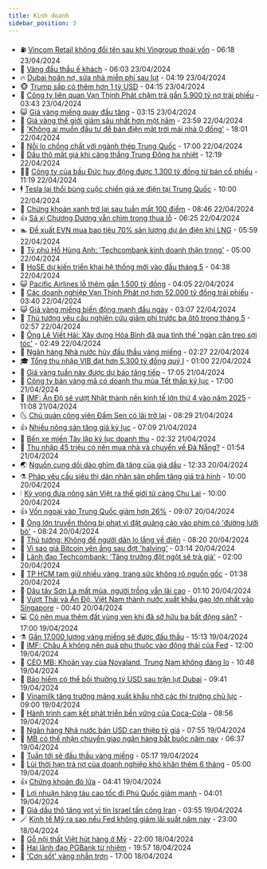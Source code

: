 ```yaml
---
title: Kinh doanh
sidebar_position: 3
---
```


<!-- vnexpress-kinh-doanh:START -->
- ⛽️ [Vincom Retail không đổi tên sau khi Vingroup thoái vốn](https://vnexpress.net/vincom-retail-khong-doi-ten-sau-khi-vingroup-thoai-von-4737667.html) - 06:18 23/04/2024
- 🐲 [Vàng đấu thầu ế khách](https://vnexpress.net/dau-thau-vang-mieng-e-khach-4737659.html) - 06:03 23/04/2024
- 🔥 [Dubai hoãn nợ, sửa nhà miễn phí sau lụt](https://vnexpress.net/dubai-hoan-no-sua-nha-mien-phi-sau-lut-4737623.html) - 04:19 23/04/2024
- 🐵 [Trump sắp có thêm hơn 1 tỷ USD](https://vnexpress.net/trump-sap-co-them-hon-1-ty-usd-4737581.html) - 04:15 23/04/2024
- 🦅 [Công ty liên quan Vạn Thịnh Phát chậm trả gần 5.900 tỷ nợ trái phiếu](https://vnexpress.net/cong-ty-lien-quan-van-thinh-phat-cham-tra-gan-5-900-ty-no-trai-phieu-4737593.html) - 03:43 23/04/2024
- 😺 [Giá vàng miếng quay đầu tăng](https://vnexpress.net/gia-vang-mieng-quay-dau-tang-4737580.html) - 03:15 23/04/2024
- 🤩 [Giá vàng thế giới giảm sâu nhất hơn một năm](https://vnexpress.net/gia-vang-the-gioi-giam-sau-nhat-hon-mot-nam-4737451.html) - 23:59 22/04/2024
- 🌮 [&#39;Không ai muốn đầu tư để bán điện mặt trời mái nhà 0 đồng&#39;](https://vnexpress.net/dien-mat-troi-mai-nha-tu-dung-kho-hap-dan-neu-ban-0-dong-4737389.html) - 18:01 22/04/2024
- 🧰 [Nỗi lo chồng chất với ngành thép Trung Quốc](https://vnexpress.net/noi-lo-chong-chat-voi-nganh-thep-trung-quoc-4737083.html) - 17:00 22/04/2024
- 🤔 [Dầu thô mất giá khi căng thẳng Trung Đông hạ nhiệt](https://vnexpress.net/dau-tho-mat-gia-khi-cang-thang-trung-dong-ha-nhiet-4737328.html) - 12:19 22/04/2024
- 🧑‍💻 [Công ty của bầu Đức huy động được 1.300 tỷ đồng từ bán cổ phiếu](https://vnexpress.net/cong-ty-cua-bau-duc-huy-dong-duoc-1-300-ty-dong-tu-ban-co-phieu-4737368.html) - 11:19 22/04/2024
- 🕴 [Tesla lại thổi bùng cuộc chiến giá xe điện tại Trung Quốc](https://vnexpress.net/tesla-lai-thoi-bung-cuoc-chien-gia-xe-dien-tai-trung-quoc-4737192.html) - 10:00 22/04/2024
- 🦩 [Chứng khoán xanh trở lại sau tuần mất 100 điểm](https://vnexpress.net/chung-khoan-xanh-tro-lai-sau-tuan-mat-100-diem-4737288.html) - 08:46 22/04/2024
- 👍 [Sá xị Chương Dương vẫn chìm trong thua lỗ](https://vnexpress.net/sa-xi-chuong-duong-van-chim-trong-thua-lo-4737102.html) - 06:25 22/04/2024
- 🏊 [Đề xuất EVN mua bao tiêu 70% sản lượng dự án điện khí LNG](https://vnexpress.net/de-xuat-evn-cam-ket-bao-tieu-dien-khi-khong-qua-7-nam-4737148.html) - 05:59 22/04/2024
- 🤡 [Tỷ phú Hồ Hùng Anh: &#39;Techcombank kinh doanh thận trọng&#39;](https://vnexpress.net/ty-phu-ho-hung-anh-techcombank-kinh-doanh-than-trong-4737125.html) - 05:00 22/04/2024
- 👀 [HoSE dự kiến triển khai hệ thống mới vào đầu tháng 5](https://vnexpress.net/hose-du-kien-trien-khai-he-thong-moi-vao-dau-thang-5-4737116.html) - 04:38 22/04/2024
- 😺 [Pacific Airlines lỗ thêm gần 1.500 tỷ đồng](https://vnexpress.net/pacific-airlines-lo-them-gan-1-500-ty-dong-4737082.html) - 04:05 22/04/2024
- 🦣 [Các doanh nghiệp Vạn Thịnh Phát nợ hơn 52.000 tỷ đồng trái phiếu](https://vnexpress.net/cac-doanh-nghiep-lien-quan-van-thinh-phat-no-hon-52-000-ty-dong-trai-phieu-4737065.html) - 03:40 22/04/2024
- 😺 [Giá vàng miếng biến động mạnh đầu ngày](https://vnexpress.net/gia-vang-mieng-bien-dong-manh-4737042.html) - 03:07 22/04/2024
- 💼 [Thủ tướng yêu cầu nghiên cứu giảm phí trước bạ ôtô trong tháng 5](https://vnexpress.net/thu-tuong-yeu-cau-nghien-cuu-gia-han-thue-trong-thang-5-4736999.html) - 02:57 22/04/2024
- 🤗 [Ông Lê Viết Hải: Xây dựng Hòa Bình đã qua tình thế &#39;ngàn cân treo sợi tóc&#39;](https://vnexpress.net/ong-le-viet-hai-xay-dung-hoa-binh-da-qua-tinh-the-ngan-can-treo-soi-toc-4737037.html) - 02:49 22/04/2024
- 👀 [Ngân hàng Nhà nước hủy đấu thầu vàng miếng](https://vnexpress.net/ngan-hang-nha-nuoc-huy-dau-thau-vang-mieng-4737022.html) - 02:27 22/04/2024
- 🎓 [Tổng thu nhập VIB đạt hơn 5.300 tỷ đồng quý I](https://vnexpress.net/tong-thu-nhap-vib-dat-hon-5-300-ty-dong-quy-i-4736928.html) - 01:00 22/04/2024
- 🗽 [Giá vàng tuần này được dự báo tăng tiếp](https://vnexpress.net/gia-vang-tuan-nay-duoc-du-bao-tang-tiep-4736901.html) - 17:05 21/04/2024
- 🚀 [Công ty bán vàng mã có doanh thu mùa Tết thấp kỷ lục](https://vnexpress.net/cong-ty-ban-vang-ma-co-doanh-thu-mua-tet-thap-ky-luc-4736855.html) - 17:00 21/04/2024
- 🤗 [IMF: Ấn Độ sẽ vượt Nhật thành nền kinh tế lớn thứ 4 vào năm 2025](https://vnexpress.net/imf-an-do-se-vuot-nhat-thanh-nen-kinh-te-lon-thu-4-vao-nam-2025-4736868.html) - 11:08 21/04/2024
- 🌜 [Chủ quản công viên Đầm Sen có lãi trở lại](https://vnexpress.net/chu-quan-cong-vien-dam-sen-co-lai-tro-lai-4736823.html) - 08:29 21/04/2024
- 👍 [Nhiều nông sản tăng giá kỷ lục](https://vnexpress.net/nhieu-nong-san-tang-gia-ky-luc-4735506.html) - 07:09 21/04/2024
- 🤖 [Bến xe miền Tây lập kỷ lục doanh thu](https://vnexpress.net/ben-xe-mien-tay-lap-ky-luc-doanh-thu-4736753.html) - 02:32 21/04/2024
- 🫣 [Thu nhập 45 triệu có nên mua nhà và chuyển về Đà Nẵng?](https://vnexpress.net/thu-nhap-45-trieu-co-nen-mua-nha-va-chuyen-ve-da-nang-4736725.html) - 01:54 21/04/2024
- 🌏 [Nguồn cung dồi dào ghìm đà tăng của giá dầu](https://vnexpress.net/nguon-cung-doi-dao-ghim-da-tang-cua-gia-dau-4736512.html) - 12:33 20/04/2024
- ⚗️ [Pháp yêu cầu siêu thị dán nhãn sản phẩm tăng giá trá hình](https://vnexpress.net/phap-yeu-cau-sieu-thi-dan-nhan-san-pham-tang-gia-tra-hinh-4736531.html) - 10:00 20/04/2024
- 🕯 [Kỳ vọng đưa nông sản Việt ra thế giới từ cảng Chu Lai](https://vnexpress.net/ky-vong-dua-nong-san-viet-ra-the-gioi-tu-cang-chu-lai-4736256.html) - 10:00 20/04/2024
- 👍 [Vốn ngoại vào Trung Quốc giảm hơn 26%](https://vnexpress.net/von-ngoai-vao-trung-quoc-giam-hon-26-4736549.html) - 09:07 20/04/2024
- 🤠 [Ông lớn truyền thông bị phạt vì đặt quảng cáo vào phim có &#39;đường lưỡi bò&#39;](https://vnexpress.net/ong-lon-truyen-thong-bi-phat-vi-dat-quang-cao-vao-phim-co-duong-luoi-bo-4736595.html) - 08:24 20/04/2024
- 🌊 [Thủ tướng: Không để người dân lo lắng về điện](https://vnexpress.net/cung-ung-dien-nam-2024-4736588.html) - 08:20 20/04/2024
- 🌈 [Vì sao giá Bitcoin yên ắng sau đợt &#39;halving&#39;](https://vnexpress.net/vi-sao-gia-bitcoin-yen-ang-sau-dot-halving-4736510.html) - 03:14 20/04/2024
- 🥳 [Lãnh đạo Techcombank: &#39;Tăng trưởng đột ngột sẽ trả giá&#39;](https://vnexpress.net/lanh-dao-techcombank-tang-truong-dot-ngot-se-tra-gia-4736374-tong-thuat.html) - 02:00 20/04/2024
- 🐻 [TP HCM tạm giữ nhiều vàng, trang sức không rõ nguồn gốc](https://vnexpress.net/tp-hcm-tam-giu-nhieu-vang-trang-suc-khong-ro-nguon-goc-4736452.html) - 01:38 20/04/2024
- 💫 [Dâu tây Sơn La mất mùa, người trồng vẫn lãi cao](https://vnexpress.net/dau-tay-son-la-mat-mua-nguoi-trong-van-lai-cao-4736237.html) - 01:10 20/04/2024
- 🤩 [Vượt Thái và Ấn Độ, Việt Nam thành nước xuất khẩu gạo lớn nhất vào Singapore](https://vnexpress.net/vuot-thai-va-an-do-viet-nam-thanh-nuoc-xuat-khau-gao-lon-nhat-vao-singapore-4736416.html) - 00:40 20/04/2024
- 💻 [Có nên mua thêm đất vùng ven khi đã sở hữu ba bất động sản?](https://vnexpress.net/co-nen-mua-them-dat-vung-ven-khi-da-so-huu-ba-bat-dong-san-4735316.html) - 17:00 19/04/2024
- ⚗️ [Gần 17.000 lượng vàng miếng sẽ được đấu thầu](https://vnexpress.net/gan-17-000-luong-vang-mieng-se-duoc-dau-thau-4736375.html) - 15:13 19/04/2024
- 🌈 [IMF: Châu Á không nên quá phụ thuộc vào động thái của Fed](https://vnexpress.net/imf-chau-a-khong-nen-qua-phu-thuoc-vao-dong-thai-cua-fed-4736190.html) - 12:00 19/04/2024
- 🌝 [CEO MB: Khoản vay của Novaland, Trung Nam không đáng lo](https://vnexpress.net/ceo-mb-khoan-vay-cua-novaland-trung-nam-khong-dang-lo-4736170.html) - 10:48 19/04/2024
- 🥸 [Bảo hiểm có thể bồi thường tỷ USD sau trận lụt Dubai](https://vnexpress.net/bao-hiem-co-the-boi-thuong-ty-usd-sau-tran-lut-dubai-4736234.html) - 09:41 19/04/2024
- 🦆 [Vinamilk tăng trưởng mảng xuất khẩu nhờ các thị trường chủ lực](https://vnexpress.net/vinamilk-tang-truong-mang-xuat-khau-nho-cac-thi-truong-chu-luc-4736247.html) - 09:00 19/04/2024
- 🌋 [Hành trình cam kết phát triển bền vững của Coca-Cola](https://vnexpress.net/hanh-trinh-cam-ket-phat-trien-ben-vung-cua-coca-cola-4736232.html) - 08:56 19/04/2024
- 🦍 [Ngân hàng Nhà nước bán USD can thiệp tỷ giá](https://vnexpress.net/ngan-hang-nha-nuoc-ban-usd-can-thiep-ty-gia-4736200.html) - 07:55 19/04/2024
- 🤔 [MB có thể nhận chuyển giao ngân hàng bắt buộc năm nay](https://vnexpress.net/mb-co-the-nhan-chuyen-giao-ngan-hang-bat-buoc-nam-nay-4736145.html) - 06:37 19/04/2024
- 🧰 [Tuần tới sẽ đấu thầu vàng miếng](https://vnexpress.net/tuan-toi-se-dau-thau-vang-mieng-4736142.html) - 05:17 19/04/2024
- 🌝 [Lùi thời hạn trả nợ của doanh nghiệp khó khăn thêm 6 tháng](https://vnexpress.net/lui-thoi-han-tra-no-cua-doanh-nghiep-kho-khan-them-6-thang-4736111.html) - 05:00 19/04/2024
- 👍 [Chứng khoán đỏ lửa](https://vnexpress.net/chung-khoan-do-lua-4736135.html) - 04:41 19/04/2024
- 🗽 [Lợi nhuận hãng tàu cao tốc đi Phú Quốc giảm mạnh](https://vnexpress.net/loi-nhuan-hang-tau-cao-toc-di-phu-quoc-giam-manh-4736077.html) - 04:01 19/04/2024
- 🐎 [Giá dầu thô tăng vọt vì tin Israel tấn công Iran](https://vnexpress.net/gia-dau-tho-tang-vot-vi-tin-israel-tan-cong-iran-4736058.html) - 03:55 19/04/2024
- 🪄 [Kinh tế Mỹ ra sao nếu Fed không giảm lãi suất năm nay](https://vnexpress.net/kinh-te-my-ra-sao-neu-fed-khong-giam-lai-suat-nam-nay-4735777.html) - 23:00 18/04/2024
- 🎊 [Gỗ nội thất Việt hút hàng ở Mỹ](https://vnexpress.net/go-noi-that-viet-hut-hang-o-my-4735848.html) - 22:00 18/04/2024
- 🗽 [Hai lãnh đạo PGBank từ nhiệm](https://vnexpress.net/hai-lanh-dao-pgbank-tu-nhiem-4735922.html) - 19:57 18/04/2024
- 🦩 [&#39;Cơn sốt&#39; vàng nhẫn trơn](https://vnexpress.net/con-sot-vang-nhan-tron-4734560.html) - 17:00 18/04/2024<!-- vnexpress-kinh-doanh:END -->
